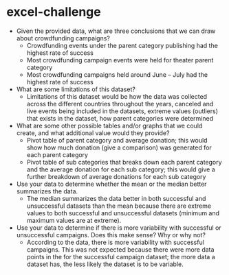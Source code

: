 # excel-challenge
- Given the provided data, what are three conclusions that we can draw about crowdfunding campaigns?
  - Crowdfunding events under the parent category publishing had the highest rate of success
  - Most crowdfunding campaign events were held for theater parent category
  - Most crowdfunding campaigns held around June – July had the highest rate of success
- What are some limitations of this dataset?
  - Limitations of this dataset would be how the data was collected across the different countries throughout the years, canceled and live events being included in the datasets, extreme values (outliers) that exists in the dataset, how parent categories were determined
- What are some other possible tables and/or graphs that we could create, and what additional value would they provide?
  - Pivot table of parent category and average donation; this would show how much donation (give a comparison) was generated for each parent category
  - Pivot table of sub categories that breaks down each parent category and the average donation for each sub category; this would give a further breakdown of average donations for each sub category
- Use your data to determine whether the mean or the median better summarizes the data.
  - The median summarizes the data better in both successful and unsuccessful datasets  than the mean because there are extreme values to both successful and unsuccessful datasets (minimum and maximum values are at extreme).
- Use your data to determine if there is more variability with successful or unsuccessful campaigns. Does this make sense? Why or why not?
  - According to the data, there is more variability with successful campaigns. This was not expected because there were more data points in the for the successful campaign dataset; the more data a dataset has, the less likely the dataset is to be variable.
